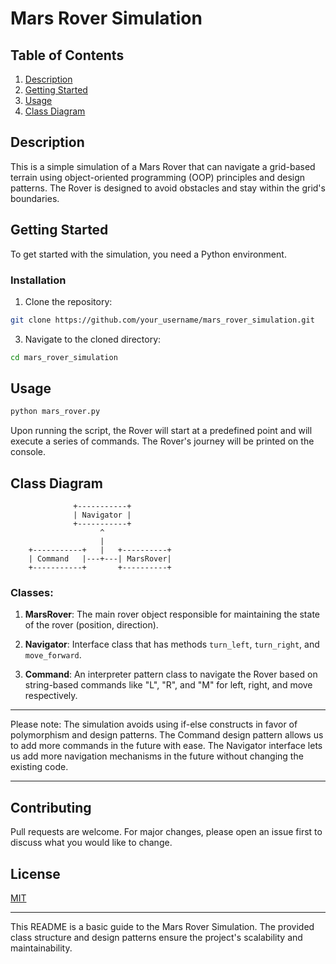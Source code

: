 # Mars Rover Simulation

## Table of Contents
1. [Description](#description)
2. [Getting Started](#getting-started)
3. [Usage](#usage)
4. [Class Diagram](#class-diagram)

<a name="description"></a>
## Description
This is a simple simulation of a Mars Rover that can navigate a grid-based terrain using object-oriented programming (OOP) principles and design patterns. The Rover is designed to avoid obstacles and stay within the grid's boundaries.

<a name="getting-started"></a>
## Getting Started
To get started with the simulation, you need a Python environment.

### Installation
1. Clone the repository:
```bash
git clone https://github.com/your_username/mars_rover_simulation.git
```

3. Navigate to the cloned directory:
```bash
cd mars_rover_simulation
```

<a name="usage"></a>
## Usage
```bash
python mars_rover.py
```

Upon running the script, the Rover will start at a predefined point and will execute a series of commands. The Rover's journey will be printed on the console.

<a name="class-diagram"></a>
## Class Diagram

```
              +-----------+
              | Navigator |
              +-----------+
                    ^
                    |
    +-----------+   |   +----------+
    | Command   |---+---| MarsRover|
    +-----------+       +----------+
```

### Classes:

1. **MarsRover**: The main rover object responsible for maintaining the state of the rover (position, direction).

2. **Navigator**: Interface class that has methods `turn_left`, `turn_right`, and `move_forward`.

3. **Command**: An interpreter pattern class to navigate the Rover based on string-based commands like "L", "R", and "M" for left, right, and move respectively.


---

Please note: The simulation avoids using if-else constructs in favor of polymorphism and design patterns. The Command design pattern allows us to add more commands in the future with ease. The Navigator interface lets us add more navigation mechanisms in the future without changing the existing code.

---

## Contributing
Pull requests are welcome. For major changes, please open an issue first to discuss what you would like to change.

## License
[MIT](https://choosealicense.com/licenses/mit/)

---

This README is a basic guide to the Mars Rover Simulation. The provided class structure and design patterns ensure the project's scalability and maintainability.
